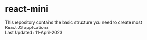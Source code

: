 # react-mini
This repository contains the basic structure you need to create most React.JS applications.  <br>
Last Updated : 11-April-2023
